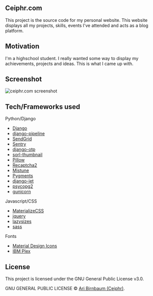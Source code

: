 ## Ceiphr.com
This project is the source code for my personal website. This website displays all my projects, skills, events I've attended and acts as a blog platform.

## Motivation
I'm a highschool student. I really wanted some way to display my achievements, projects and ideas. This is what I came up with.

## Screenshot
![ceiphr.com screenshot](https://cdn.ceiphr.com/gitlab/ceiphr.com/ceiphrcom.png "Ceiphr.com front page.")

## Tech/Frameworks used
Python/Django
- [Django](https://www.djangoproject.com/)
- [django-pipeline](https://django-pipeline.readthedocs.io/en/latest/)
- [SendGrid](https://sendgrid.com/)
- [Sentry](https://sentry.io)
- [django-otp](https://django-otp-official.readthedocs.io/en/latest/)
- [sorl-thumbnail](https://github.com/jazzband/sorl-thumbnail)
- [Pillow](https://python-pillow.org/)
- [Recaptcha2](https://github.com/kbytesys/django-recaptcha2)
- [Mistune](https://github.com/lepture/mistune)
- [Pygments](http://pygments.org/)
- [django-jet](https://github.com/geex-arts/django-jet)
- [psycopg2](https://github.com/psycopg/psycopg2)
- [gunicorn](https://gunicorn.org/)

Javascript/CSS
- [MaterializeCSS](https://materializecss.com/)
- [jquery](https://jquery.com/)
- [lazysizes](https://github.com/aFarkas/lazysizes)
- [sass](https://sass-lang.com/)

Fonts
- [Material Design Icons](https://material.io/)
- [IBM Plex](https://github.com/IBM/plex)


## License
This project is licensed under the GNU General Public License v3.0.

GNU GENERAL PUBLIC LICENSE © [Ari Birnbaum (Ceiphr)](https://ceiphr.com).